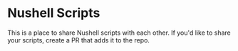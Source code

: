 # Nushell Scripts

This is a place to share Nushell scripts with each other. If you'd like to share your scripts, create a PR that adds it to the repo.

